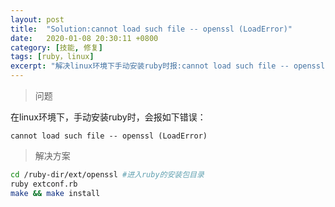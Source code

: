 ```yaml
---
layout: post
title:  "Solution:cannot load such file -- openssl (LoadError)"
date:   2020-01-08 20:30:11 +0800
category: [技能, 修复]
tags: [ruby，linux]
excerpt: "解决linux环境下手动安装ruby时报:cannot load such file -- openssl (LoadError)的错误"
---
```


> 问题

在linux环境下，手动安装ruby时，会报如下错误：

```text
cannot load such file -- openssl (LoadError)
```

> 解决方案

```sh
cd /ruby-dir/ext/openssl #进入ruby的安装包目录
ruby extconf.rb
make && make install
```

